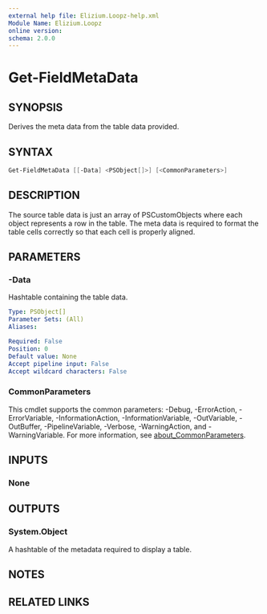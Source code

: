 ```yaml
---
external help file: Elizium.Loopz-help.xml
Module Name: Elizium.Loopz
online version:
schema: 2.0.0
---
```


# Get-FieldMetaData

## SYNOPSIS

Derives the meta data from the table data provided.

## SYNTAX

```powershell
Get-FieldMetaData [[-Data] <PSObject[]>] [<CommonParameters>]
```

## DESCRIPTION

The source table data is just an array of PSCustomObjects where each object
represents a row in the table. The meta data is required to format the table
cells correctly so that each cell is properly aligned.

## PARAMETERS

### -Data

Hashtable containing the table data.

```yaml
Type: PSObject[]
Parameter Sets: (All)
Aliases:

Required: False
Position: 0
Default value: None
Accept pipeline input: False
Accept wildcard characters: False
```

### CommonParameters

This cmdlet supports the common parameters: -Debug, -ErrorAction, -ErrorVariable, -InformationAction, -InformationVariable, -OutVariable, -OutBuffer, -PipelineVariable, -Verbose, -WarningAction, and -WarningVariable. For more information, see [about_CommonParameters](http://go.microsoft.com/fwlink/?LinkID=113216).

## INPUTS

### None

## OUTPUTS

### System.Object

A hashtable of the metadata required to display a table.

## NOTES

## RELATED LINKS
